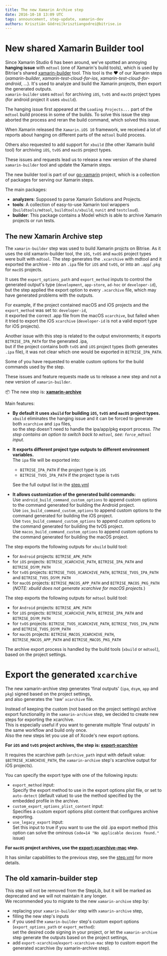 ```yaml
---
title: The new Xamarin Archive step
date: 2016-10-18 13:09 UTC
tags: announcement, step-update, xamarin-dev
authors: Krisztián Gödrei|krisztiangodrei@bitrise.io
---
```


# New shared Xamarin Builder tool

Since Xamarin Studio 6 has been around, we've spotted an annoying __hanging issue__ with `mdtool` (one of Xamarin's build tools), which is used by Bitrise's shared [xamarin-builder](https://github.com/bitrise-io/xamarin-builder) tool.
This tool is the ❤️ of our Xamarin steps (_xamarin-builder_, _xamarin-test-cloud-for-ios_, _xamarin-test-cloud-for-android_, ...). It's used to analyze and build the Xamarin projects, then export the generated outputs.  
`xamarin-builder` uses `mdtool` for archiving `iOS`, `tvOS` and `macOS` project types (for android project it uses `xbuild`).

The hanging issue first appeared at the `Loading Projects...` part of the `mdtool` build process in some of the builds.
To solve this issue the step aborted the process and reran the build command, which solved this issue.

When Xamarin released the `Xamarin.iOS 10` framework, we received a lot of reports about hanging on different parts of the `mdtool` build process.

Others also requested to add support for `xbuild` (the other Xamarin build tool) for archiving `iOS`, `tvOS` and `macOS` project types.

These issues and requests lead us to release a new version of the shared `xamarin-builder` tool and update the Xamarin steps.

The new builder tool is part of our [go-xamarin](https://github.com/bitrise-tools/go-xamarin) project, which is a collection of packages for serving our Xamarin steps.

The main packages:

- __analyzers__: Supposed to parse Xamarin Solutions and Projects.
- __tools__: A collection of easy-to-use Xamarin tool wrappers (`buildtools/mdtool`, `buildtools/xbuild`, `nunit` and `testcloud`).
- __builder__: This package contains a Model which is able to archive Xamarin projects or run tests.

## The new Xamarin Archive step

The `xamarin-builder` step was used to build Xamarin projcts on Bitrise. As it uses the old xamarin-builder tool, the `iOS`, `tvOS` and `macOS` project types were built with `mdtool`.
The step generates the `.xcarchive` with mdtool and it exported the archive - into an `.ipa` file for `iOS` and `tvOS`, or into an `.app`/`.pkg` for `macOS` projects.

It uses the `export_options_path` and `export_method` inputs to control the generated output's type (`development`, `app-store`, `ad-hoc` or `developer-id`), but the step applied the export option to every `.xcarchive` file, which may have generated problems with the outputs.

For example, if the project contained macOS and iOS projects and the `export_method` was set to: `developer-id`,  
it exported the correct .app file from the macOS `xcarchive`, but failed when it tried to export the iOS `xcarchive` (`developer-id` is not a valid export type for iOS projects).

Another issue with this step is related to the output environments; it exports `BITRISE_IPA_PATH` for the generated .ipa,  
but if the project contains both `tvOS` and `iOS` project types (both generates `.ipa` file), it was not clear which one would be exported in `BITRISE_IPA_PATH`.

Some of you have requested to enable custom options for the build commands used by the step.

These issues and feature requests made us to release a new step and not a new version of `xamarin-builder`.

📦 The new step is: __[xamarin-archive](https://github.com/bitrise-steplib/steps-xamarin-archive)__

Main features:

- __By default it uses `xbuild` for building `iOS`, `tvOS` and `macOS` project types.__  
  `xbuild` eliminates the hanging issue and it can be forced to generate both `xcarchive` and `ipa` files,  
  so the step doesn't need to handle the ipa/app/pkg export process.
  _The step contains an option to switch back to `mdtool`, see: `force_mdtool` input._

- __It exports different project type outputs to different environment variables.__  
  The `ipa` file will be exported into:

  - `BITRISE_IPA_PATH` if the project type is `iOS`
  - `BITRISE_TVOS_IPA_PATH` if the project type is `tvOS`  

  See the full output list in the [step.yml](https://github.com/bitrise-steplib/steps-xamarin-archive/blob/master/step.yml#L93)

- __It allows customization of the generated build commands:__  
  Use `android_build_command_custom_options` to append custom options to the command generated for building the Android project.  
  Use `ios_build_command_custom_options` to append custom options to the command generated for building the iOS project.  
  Use `tvos_build_command_custom_options` to append custom options to the command generated for building the tvOS project.  
  Use `macos_build_command_custom_options` to append custom options to the command generated for building the macOS project.

The step exports the following outputs for `xbuild` build tool:

- for `Android` projects: `BITRISE_APK_PATH`
- for `iOS` projects: `BITRISE_XCARCHIVE_PATH`, `BITRISE_IPA_PATH` and `BITRISE_DSYM_PATH`
- for `tvOS` projects: `BITRISE_TVOS_XCARCHIVE_PATH`, `BITRISE_TVOS_IPA_PATH` and `BITRISE_TVOS_DSYM_PATH`
- for `macOS` projects: `BITRISE_MACOS_APP_PATH` and `BITRISE_MACOS_PKG_PATH` (_NOTE: xbuild does not generate xcarchive for macOS projects._)

The step exports the following outputs for `mdtool` build tool:

- for `Android` projects: `BITRISE_APK_PATH`
- for `iOS` projects: `BITRISE_XCARCHIVE_PATH`, `BITRISE_IPA_PATH` and `BITRISE_DSYM_PATH`
- for `tvOS` projects: `BITRISE_TVOS_XCARCHIVE_PATH`, `BITRISE_TVOS_IPA_PATH` and `BITRISE_TVOS_DSYM_PATH`
- for `macOS` projects: `BITRISE_MACOS_XCARCHIVE_PATH`, `BITRISE_MACOS_APP_PATH` and `BITRISE_MACOS_PKG_PATH`

The archive export process is handled by the build tools (`xbuild` or `mdtool`), based on the project settings.

# Export the generated `xcarchive`

The new xamarin-archive step generates 'final outputs' (`ipa`, `dsym`, `app` and `pkg`) signed based on the project settings,  
and also generates the 'raw' `xcarchive` file.  

Instead of keeping the custom (not based on the project settings) archive export functionality in the `xamarin-archive` step, we decided to create new steps for exporting the xcarchive.  
This is especially useful if you want to generate multiple 'final outputs' in the same workflow and build only once.  
Also the new steps let you use all of Xcode's new export options.  

__For `iOS` and `tvOS` project archives, the step is: [export-xcarchive](https://github.com/bitrise-steplib/steps-export-xcarchive)__

It requires the xcarchive path (`archive_path` input with default value: `$BITRISE_XCARCHIVE_PATH`, the `xamarin-archive` step's xcarchive output for iOS projects).

You can specify the export type with one of the following inputs:

- `export_method` input:  
  Specify the export method to use in the export options plist file, or set to `auto-detect` (default value) to use the method specified by the embedded profile in the archive.
- `custom_export_options_plist_content` input:  
  Specifies a custom export options plist content that configures archive exporting.
- `use_legacy_export` input:  
  Set this input to true if you want to use the old .ipa export method (this option can solve the ominous `Code=14 "No applicable devices found."` issue)

__For `macOS` project archives, use the [export-xcarchive-mac](https://github.com/bitrise-steplib/steps-export-xcarchive-mac) step.__

It has similar capabilities to the previous step, see the [step.yml](https://github.com/bitrise-steplib/steps-export-xcarchive-mac/blob/master/step.yml) for more details.

## The old xamarin-builder step

This step will not be removed from the StepLib, but it will be marked as deprecated and we will not maintain it any longer.  
We recommended you to migrate to the new `xamarin-archive` step by:

- replacing your `xamarin-builder` step with `xamarin-archive` step,
- filling the new step's inputs
- if you used the `xamarin-builder` step's custom export options (`export_options_path` or `export_method`):  
  set the desired code signing in your project, or let the `xamarin-archive` step generate the outputs based on the project settings,
- add `export-xcarchive`/`export-xcarchive-mac` step to custom export the generated xcarchive (by xamarin-archive step).
